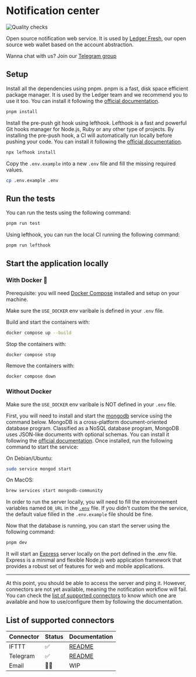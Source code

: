 # Notification center

![Quality checks](https://github.com/ledgerhq/notification-center/actions/workflows/quality.yml/badge.svg?branch=main)

Open source notification web service. It is used by [Ledger Fresh](https://github.com/LedgerHQ/ledger-fresh-management), our open source web wallet based on the account abstraction.

Wanna chat with us? Join our [Telegram group](https://t.me/+_cZcU5wZvyhmM2U0)

## Setup

Install all the dependencies using pnpm. pnpm is a fast, disk space efficient package manager. It is used by the Ledger team and we recommend you to use it too. You can install it following the [official documentation](https://pnpm.io/installation).

```sh
pnpm install
```

Install the pre-push git hook using lefthook. Lefthook is a fast and powerful Git hooks manager for Node.js, Ruby or any other type of projects. By installing the pre-push hook, a CI will automatically run locally before pushing your code. You can install it following the [official documentation](https://github.com/evilmartians/lefthook/blob/master/docs/install.md).

```sh
npx lefhook install
```

Copy the `.env.example` into a new `.env` file and fill the missing required values.

```sh
cp .env.example .env
```

## Run the tests

You can run the tests using the following command:

```sh
pnpm run test
```

Using lefthook, you can run the local CI running the following command:

```sh
pnpm run lefthook
```

## Start the application locally

### With Docker 🐳

Prerequisite: you will need [Docker Compose](https://docs.docker.com/compose/) installed and setup on your machine.

Make sure the `USE_DOCKER` env varibale is defined in your `.env` file.

Build and start the containers with:

```sh
docker compose up --build
```

Stop the containers with:

```sh
docker compose stop
```

Remove the containers with:

```sh
docker compose down
```

### Without Docker

Make sure the `USE_DOCKER` env varibale is NOT defined in your `.env` file.

First, you will need to install and start the [mongodb](https://www.mongodb.com/) service using the command below. MongoDB is a cross-platform document-oriented database program. Classified as a NoSQL database program, MongoDB uses JSON-like documents with optional schemas. You can install it following the [official documentation](https://docs.mongodb.com/manual/installation/). Once installed, run the following command to start the service:

On Debian/Ubuntu:

```sh
sudo service mongod start
```

On MacOS:

```sh
brew services start mongodb-community
```

In order to run the server locally, you will need to fill the environnement variables named `DB_URL` in the [`.env`](./.env) file. If you didn't custom the the service, the default value filled in the `.env.example` file should be fine.

Now that the database is running, you can start the server using the following command:

```sh
pnpm dev
```

It will start an [Express](https://expressjs.com/fr/) server locally on the port defined in the .env file. Express is a minimal and flexible Node.js web application framework that provides a robust set of features for web and mobile applications.

---

At this point, you should be able to access the server and ping it. However, connectors are not yet available, meaning the notification workflow will fail. You can check the [list of supported connectors](#list-of-supported-connectors) to know which one are available and how to use/configure them by following the documentation.

## List of supported connectors

| Connector | Status | Documentation                               |
| --------- | ------ | ------------------------------------------- |
| IFTTT     | ✅     | [README](src/connectors/ifttt/README.md)    |
| Telegram  | ✅     | [README](src/connectors/telegram/README.md) |
| Email     | 👷‍♀️     | WIP                                         |
